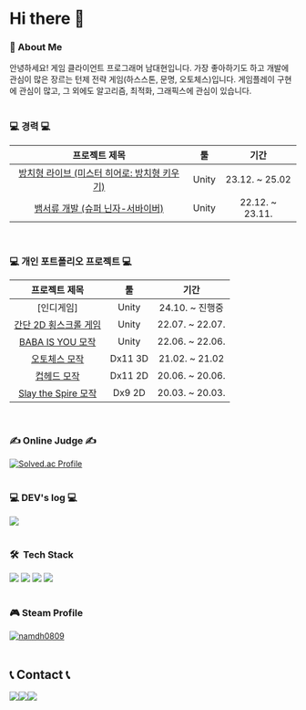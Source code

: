 # Hi there 👋
### 💬 About Me  
안녕하세요!
게임 클라이언트 프로그래머 남대현입니다.
가장 좋아하기도 하고 개발에 관심이 많은 장르는 턴제 전략 게임(하스스톤, 문명, 오토체스)입니다.
게임플레이 구현에 관심이 많고, 그 외에도 알고리즘, 최적화, 그래픽스에 관심이 있습니다.  
<br>

### 💻 경력 💻

|                        프로젝트 제목                         |     툴      |        기간         |
| :----------------------------------------------------------: | :---------: | :-----------------: |
| [방치형 라이브 (미스터 히어로: 방치형 키우기)](https://play.google.com/store/apps/details?id=com.MonsterPlanet.MrHero) | Unity | 23.12. ~ 25.02 |
| [뱀서류 개발 (슈퍼 닌자-서바이버)](https://play.google.com/store/apps/details?id=com.MonsterPlanet.TowerGame&hl=ko) | Unity | 22.12. ~ 23.11. |
<br>

### 💻 개인 포트폴리오 프로젝트 💻

|                        프로젝트 제목                         |     툴      |        기간         |
| :----------------------------------------------------------: | :---------: | :-----------------: |
| [인디게임] | Unity | 24.10. ~ 진행중 |
| [간단 2D 횡스크롤 게임](https://github.com/2D-Roguelike-Start/RoguelikeGame) | Unity | 22.07. ~ 22.07. |
| [BABA IS YOU 모작](https://github.com/scvtzp/Baba) | Unity | 22.06. ~ 22.06. |
| [오토체스 모작](https://github.com/scvtzp/AutoChess) |  Dx11 3D   | 21.02. ~ 21.02 |
| [컵헤드 모작](https://github.com/scvtzp/CupHead) |  Dx11 2D   | 20.06. ~ 20.06. |
| [Slay the Spire 모작](https://github.com/scvtzp/SlaytheSpire) |  Dx9 2D   | 20.03. ~ 20.03. |
<br>

### ✍ Online Judge ✍
[![Solved.ac Profile](http://mazassumnida.wtf/api/v2/generate_badge?boj=scvtzp)](https://solved.ac/scvtzp/)
<br><br>

### 💻 DEV's log 💻
<div style="display:flex; flex-direction:row;">
    <a href="https://bighorn.tistory.com/">
        <img src="https://img.shields.io/badge/Tistory-000000?style=for-the-badge&logo=Tistory&logoColor=white"> 
    </a>
</div><br>

### 🛠 &nbsp;Tech Stack
<div>
  <img src="https://img.shields.io/badge/Unity-000000?style=flat-square&logo=Unity&logoColor=white"/>
  <img src="https://img.shields.io/badge/C%23-3f8324?style=flat-square&logo=C%20Sharp&logoColor=white"/> 
  <img src="https://img.shields.io/badge/C++-00599C?style=flat-square&logo=C%2B%2B&logoColor=white"/> 
  <img src="https://img.shields.io/badge/C-A8B9CC?style=flat-square&logo=C&logoColor=white"/>
<div><br>

### 🎮 Steam Profile
[![namdh0809](https://steam-stat.vercel.app/api?profileName=namdh0809)](https://steamcommunity.com/id/namdh0809)
<br><br>

## 📞 Contact 📞
<div style="display:flex; flex-direction:row;">
    <a href="mailto:scvtzp@gmail.com">
        <img src="https://img.shields.io/badge/Gmail-EA4335?style=for-the-badge&logo=Gmail&logoColor=white">
    </a>
    <a href="https://open.kakao.com/o/sIEh8dyc">
        <img src="https://img.shields.io/badge/KakaoTalk-FFCD00?style=for-the-badge&logoColor=black&logo=KakaoTalk">
    </a>
    <a href="https://www.instagram.com/_bighorn">
        <img src="https://img.shields.io/badge/Instagram-E4405F?style=for-the-badge&logo=Instagram&logoColor=white">
    </a>
</div><br>

<!--

<img src="https://img.shields.io/badge/Cocos2dX-55C2E1?style=flat-square&logo=Cocos&logoColor=white"/>
**scvtzp/scvtzp** is a :반짝임: _special_ :반짝임: repository because its `README.md` (this file) appears on your GitHub profile.
Here are some ideas to get you started:
- :망원경: I’m currently working on ...
- :새싹: I’m currently learning ...
- :댄서: I’m looking to collaborate on ...
- :생각하는_얼굴: I’m looking for help with ...
- :말풍선: Ask me about ...
- :우편함: How to reach me: ...
- :웃음: Pronouns: ...
- :번쩍: Fun fact: ...
-->
